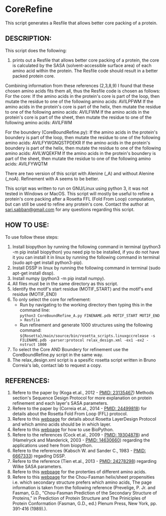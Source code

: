 # CoreRefine
This script generates a Resfile that allows better core packing of a protein.



## DESCRIPTION:
This script does the following:

1. prints out a Resfile that allows better core packing of a protein, the core is calculated by the SASA (solvent-accessible surface area) of each amino acid within the protein. The Resfile code should result in a better packed protein core.

Combining information from these references (2,3,8,9) I found that these chosen amino acids fits them all, thus the Resfile code is chosen as follows:
For the core:
If the amino acids in the protein's core is part of the loop, then mutate the residue to one of the following amino acids:	AVILPFWM
If the amino acids in the protein's core is part of the helix, then mutate the residue to one of the following amino acids:	AVILFWM
If the amino acids in the protein's core is part of the sheet, then mutate the residue to one of the following amino acids:	AVILFWM

For the boundery (CoreBoundRefine.py):
If the amino acids in the protein's boundery is part of the loop, then mutate the residue to one of the following amino acids:	AVILFYWGNQSTPDEKR
If the amino acids in the protein's boundery is part of the helix, then mutate the residue to one of the following amino acids:	AVILWQEKFM
If the amino acids in the protein's boundery is part of the sheet, then mutate the residue to one of the following amino acids:	AVILFYWQTM

There are two version of this script with Alenine (_A) and without Alenine (_noA). Refinement with A seems to be better.

This script was written to run on GNU/Linux using python 3, it was not tested in Windows or MacOS.
This script will mostly be useful to refine a protein's core packing after a Rosetta FFL (Fold From Loop) computation, but can still be used to refine any protein's core.
Contact the author at sari.sabban@gmail.com for any questions regarding this script.



## HOW TO USE:
To use follow these steps:

1. Install biopython by running the following command in terminal (python3 -m pip install biopython) you need pip to be installed, if you do not have it you can install it in linux by running the following command in terminal (sudo apt-get install python3-pip).
2. Install DSSP in linux by running the following command in terminal (sudo apt-get install dssp).
3. Install numpy (python3 -m pip install numpy).
4. All files must be in the same directory as this script.
5. Identify the motif's start residue (MOTIF_START) and the motif's end residue (MOTIF_END)
6. To only select the core for refinement:
	* Run by navigating to the working directory then typing this in the command line:<br>
	`python3 CoreBoundRefine_A.py FINENAME.pdb MOTIF_START MOTIF_END > Resfile`
	* Run refinement and generate 1000 structures using the following command:<br>
	`${Rosetta}/main/source/bin/rosetta_scripts.linuxgccrelease -s FILENAME.pdb -parser:protocol relax_design.xml -ex1 -ex2 -nstruct 1000`
7. To select the Core AND Boundery for refinement use the CoreBoundRefine.py script in the same way.
8. The relax_design.xml script is a spesific rosetta script written in Bruno Correia's lab, contact lab to request a copy.



## REFERENCES:
1. Refere to the paper by (Koga et.al., 2012 - [PMID: 23135467](https://www.ncbi.nlm.nih.gov/pubmed/23135467)) Methods section's Sequence Design Protocol for more explanation on protein refinement and each layer's SASA parameters.
2. Refere to the paper by (Correia et.al., 2014 - [PMID: 24499818](https://www.ncbi.nlm.nih.gov/pubmed/24499818)) for details about the Rosetta Fold From Loop (FFL) protocol.
3. Refere to this [webpage](goo.gl/NsQubf) for details about Rosetta LayerDesign Protocol and which amino acids should be in which layer.
4. Refere to this [webpage](http://biopython.org/wiki/The_Biopython_Structural_Bioinformatics_FAQ) for how to use BioPython.
5. Refere to the references (Cock et.al., 2009 - [PMID: 19304878](https://www.ncbi.nlm.nih.gov/pubmed/19304878)) and (Hamelryck and Manderick, 2003 - [PMID: 14630660](https://www.ncbi.nlm.nih.gov/pubmed/14630660)) regarding the applications used here from biopython.
6. Refere to the references (Kabsch W. and Sander C., 1983 - [PMID: 6667333](https://www.ncbi.nlm.nih.gov/pubmed/6667333)) regading DSSP.
7. Refere to the reference (Tien et.al., 2013 - [PMID: 24278298](https://www.ncbi.nlm.nih.gov/pubmed/24278298)) regarding Wilke SASA parameters.
8. Refere to this [webpage](http://p53.iarc.fr/AAProperties.aspx) for the proterties of different amino acids.
9. Refere to this [webpage](http://www.bmrb.wisc.edu/referenc/choufas.shtml) for the Chou-Fasman helix/sheet propensities i.e. which secondary structure prefers which amino acids, The page information is taken from the following reference (Prevelige, P. Jr. and Fasman, G.D., "Chou-Fasman Prediction of the Secondary Structure of Proteins," in Prediction of Protein Structure and The Priniciples of Protein Conformation (Fasman, G.D., ed.) Plenum Press, New York, pp. 391-416 (1989).).
